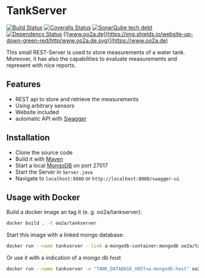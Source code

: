 # TankServer
[![Build Status](https://travis-ci.org/ushandelucca/TankServer.png?branch=master)](https://travis-ci.org/ushandelucca/TankServer) [![Coveralls Status](https://coveralls.io/repos/github/ushandelucca/TankServer/badge.svg?branch=master)](https://coveralls.io/github/ushandelucca/TankServer?branch=master) [![SonarQube tech debt](https://img.shields.io/sonar/https/sonarqube.com/de.oo2a.tank%3Aserver/tech_debt.svg)](https://sonarqube.com/overview?id=de.oo2a.tank%3Aserver) [![Dependency Status](https://img.shields.io/librariesio/github/ushandelucca/TankServer.svg)](https://libraries.io/github/ushandelucca/TankServer) [![www.oo2a.de](https://img.shields.io/website-up-down-green-red/http/www.oo2a.de.svg)](https://www.oo2a.de)

This small REST-Server is used to store measurements of a water tank. Moreover, it has also the capabilities to evaluate measurements and represent with nice reports. 

## Features
* REST api to store and retrieve the measurements
* Using arbitrary sensors
* Website included
* automatic API with [Swagger](http://swagger.io/)

## Installation
* Clone the source code
* Build it with [Maven](http://maven.apache.org)
* Start a local [MongoDB](https://www.mongodb.com) on port 27017
* Start the Server in ```Server.java```
* Navigate to ```localhost:8080``` or ```http://localhost:8080/swagger-ui```

## Usage with Docker
Build a docker image an tag it (e. g. oo2a/tankserver):
```bash
docker build . -t oo2a/tankserver
```
Start this image with a linked mongo database:
```bash
docker run --name tankserver --link a-mongodb-container:mongodb oo2a/tankserver
```
Or use it with a indication of a mongo db host
```bash
docker run --name tankserver -e "TANK_DATABASE_HOST=a-mongodb-host" oo2a/tankserver
```
